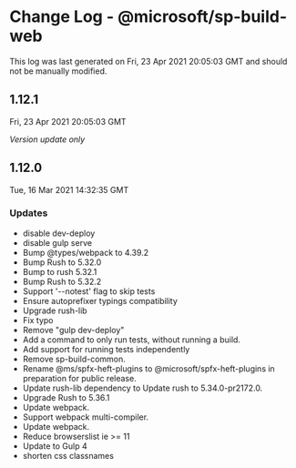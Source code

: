 # Change Log - @microsoft/sp-build-web

This log was last generated on Fri, 23 Apr 2021 20:05:03 GMT and should not be manually modified.

## 1.12.1
Fri, 23 Apr 2021 20:05:03 GMT

_Version update only_

## 1.12.0
Tue, 16 Mar 2021 14:32:35 GMT

### Updates

- disable dev-deploy
- disable gulp serve
- Bump @types/webpack to 4.39.2
- Bump Rush to 5.32.0
- Bump to rush 5.32.1
- Bump Rush to 5.32.2
- Support '--notest' flag to skip tests
- Ensure autoprefixer typings compatibility
- Upgrade rush-lib
- Fix typo
- Remove "gulp dev-deploy"
- Add a command to only run tests, without running a build.
- Add support for running tests independently
- Remove sp-build-common.
- Rename @ms/spfx-heft-plugins to @microsoft/spfx-heft-plugins in preparation for public release.
- Update rush-lib dependency to Update rush to 5.34.0-pr2172.0.
- Upgrade Rush to 5.36.1
- Update webpack.
- Support webpack multi-compiler.
- Update webpack.
- Reduce browserslist ie >= 11
- Update to Gulp 4
- shorten css classnames

